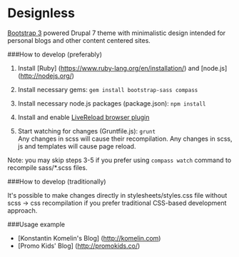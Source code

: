 Designless
============

[Bootstrap 3](https://github.com/twbs/bootstrap-sass) powered Drupal 7 theme with minimalistic design intended for personal blogs and other content centered sites.

###How to develop (preferably)

1. Install [Ruby] (https://www.ruby-lang.org/en/installation/) and [node.js] (http://nodejs.org/)

2. Install necessary gems: ```gem install bootstrap-sass compass```

3. Install necessary node.js packages (package.json): ```npm install```

4. Install and enable [LiveReload browser plugin](http://feedback.livereload.com/knowledgebase/articles/86242-how-do-i-install-and-use-the-browser-extensions-)

5. Start watching for changes (Gruntfile.js): ```grunt```  
Any changes in scss will cause their recompilation.
Any changes in scss, js and templates will cause page reload.

Note: you may skip steps 3-5 if you prefer using ```compass watch``` command to recompile sass/*.scss files.

###How to develop (traditionally)

It's possible to make changes directly in stylesheets/styles.css file without scss -> css recompilation if you prefer traditional CSS-based development approach.

###Usage example

- [Konstantin Komelin's Blog] (http://komelin.com)
- [Promo Kids' Blog] (http://promokids.co/)
